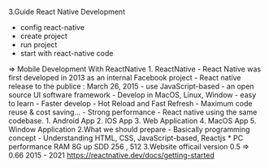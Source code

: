 
3.Guide React Native Development
  - config  react-native 
  - create project
  - run project
  - start with react-native code

=> Mobile Development With ReactNative
    1. ReactNative
        - React Native was first developed in 2013 as 
         an internal Facebook project
        - React native release to the publice : March 26, 2015
        - use JavaScript-based
        - an open source UI software framework
        - Develop in MacOS, Linux, Window
        - easy to learn 
        - Faster develop
        - Hot Reload and Fast Refresh
        - Maximum code reuse & cost saving...
        - Strong performance 
        - React native using the same codebase.
            1. Android App 
            2. IOS App
            3. Web Application
            4. MacOS App
            5. Window Application
    2.What we should prepare
        - Basically programming concept 
        - Understanding HTML, CSS, JavaScript-based, Reactjs
        * PC performance
            RAM 8G up
            SDD 256 , 512
    3.Website officail 
        version 0.5 => 0.66 
        2015 - 2021
        https://reactnative.dev/docs/getting-started 

    





 

